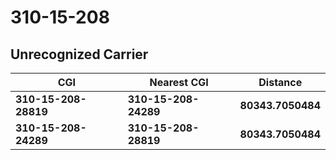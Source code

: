 # 310-15-208
## Unrecognized Carrier


| CGI | Nearest CGI | Distance |
|-----|-------------|----------|
| **310-15-208-28819** | **310-15-208-24289** | **80343.7050484** |
| **310-15-208-24289** | **310-15-208-28819** | **80343.7050484** |
